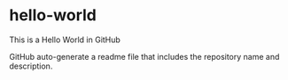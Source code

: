 hello-world
===========

This is a Hello World in GitHub

GitHub auto-generate a readme file that includes the repository name and description.
